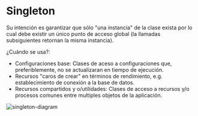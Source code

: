 # Singleton
Su intención es garantizar que sólo "una instancia" de la clase exista por lo cual debe existir un único punto de acceso global (la llamadas subsiguientes retornan la misma instancia).

¿Cuándo se usa?:
* Configuraciones base: Clases de aceso a configuraciones que, preferiblemente, no se actualizaran en tiempo de ejecución. 
* Recursos "caros de crear" en términos de rendimiento, e.g. establecimiento de conexión a la base de datos.
* Recursos compartidos y o/utilidades: Clases de acceso a recursos y/o procesos comunes entre multiples objetos de la aplicación.

![singleton-diagram](http://www.plantuml.com/plantuml/proxy?cache=no&src=https://raw.githubusercontent.com/paguerre3/creational-patterns/main/cp-samples/src/cp/samples/singleton/_singleton-diagram.iuml)